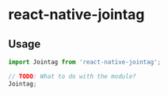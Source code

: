 # react-native-jointag


## Usage
```javascript
import Jointag from 'react-native-jointag';

// TODO: What to do with the module?
Jointag;
```
